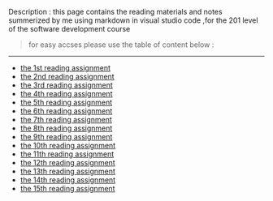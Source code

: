 Description :
this page contains the reading materials and notes summerized by me using markdown in visual studio code ,for the 201 level of the software development course
> for easy accses please use the table of content below :
***
* [the 1st reading assignment](https://tamaraalbilleh.github.io/reading-notes/Code201Reading-Notes/class-01)
* [the 2nd reading assignment](https://tamaraalbilleh.github.io/reading-notes/Code201Reading-Notes/class-02/class-02)
* [the 3rd reading assignment](https://tamaraalbilleh.github.io/reading-notes/Code201Reading-Notes/class-03)
* [the 4th reading assignment](https://tamaraalbilleh.github.io/reading-notes/Code201Reading-Notes/class-04/class-04)
* [the 5th reading assignment](https://tamaraalbilleh.github.io/reading-notes/Code201Reading-Notes/class-05/class-05)
* [the 6th reading assignment]()
* [the 7th reading assignment]()
* [the 8th reading assignment]()
* [the 9th reading assignment]()
* [the 10th reading assignment]()
* [the 11th reading assignment]()
* [the 12th reading assignment]()
* [the 13th reading assignment]()
* [the 14th reading assignment]()
* [the 15th reading assignment]()
